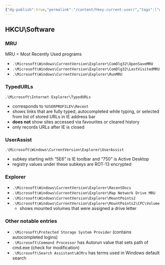 ```yaml
---
{"dg-publish":true,"permalink":"/content/hkey-current-user/","tags":["windows","forensics","hives"],"created":"2024-09-17T23:51:02.591-07:00","updated":"2024-09-17T23:55:24.653-07:00"}
---
```


## HKCU\\Software
### MRU
MRU = Most Recently Used programs
- `.\Microsoft\Windows\CurrentVersion\Explorer\ComDlg32\OpenSaveMRU`
- `.\Microsoft\Windows\CurrentVersion\Explorer\ComDlg32\LastVisitedMRU`
- `.\Microsoft\Windows\CurrentVersion\Explorer\RunMRU`
### TypedURLs
`.\Microsoft\Internet Explorer\TypedURLs`
- corresponds to `%USERPROFILE%\Recent`
- shows links that are fully typed, autocompleted while typing, or selected from list of stored URLs in IE address bar
- **does not** show sites accessed via favourites or cleared history
- only records URLs after IE is closed
### UserAssist
`.\Microsoft\Windows\CurrentVersion\Explorer\UserAssist`
- subkey starting with “5E6” is IE toolbar and “750” is Active Desktop
- registry values under these subkeys are ROT-13 encrypted
### Explorer
- `.\Microsoft\Windows\CurrentVersion\Explorer\RecentDocs`
- `.\Microsoft\Windows\CurrentVersion\Explorer\Map Network Drive MRU`
- `.\Microsoft\Windows\CurrentVersion\Explorer\MountPoints2`
- `.\Microsoft\Windows\CurrentVersion\Explorer\MountPoints2\CPC\Volume`
	- shows mounted volumes that were assigned a drive letter
### Other notable entries
- `.\Microsoft\Protected Storage System Provider` (contains autocompleted logins)
- `.\Microsoft\Command Processor` has Autorun value that sets path of cmd.exe (check for modification)
- `.\Microsoft\Search Assistant\ACMru` has terms used in Windows default search